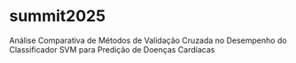# summit2025
Análise Comparativa de Métodos de Validação Cruzada no Desempenho do Classificador SVM para Predição de Doenças Cardíacas
